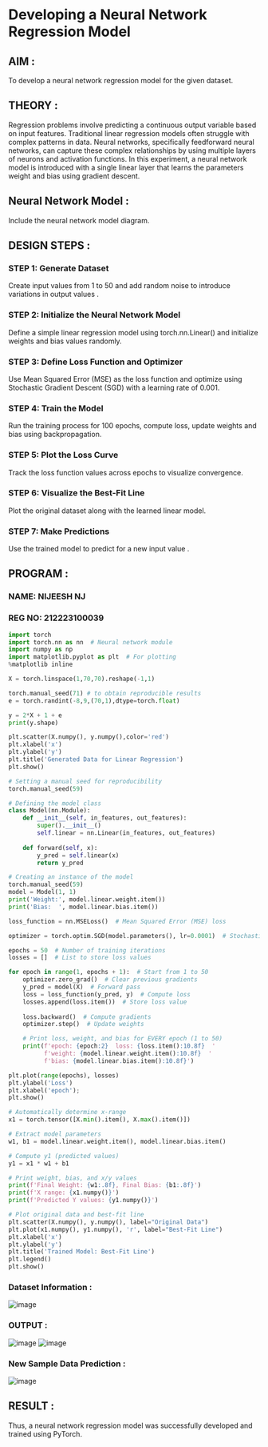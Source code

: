 # Developing a Neural Network Regression Model

## AIM :

To develop a neural network regression model for the given dataset.

## THEORY :

Regression problems involve predicting a continuous output variable based on input features. Traditional linear regression models often struggle with complex patterns in data. Neural networks, specifically feedforward neural networks, can capture these complex relationships by using multiple layers of neurons and activation functions. In this experiment, a neural network model is introduced with a single linear layer that learns the parameters weight and bias using gradient descent.

## Neural Network Model :

Include the neural network model diagram.

## DESIGN STEPS :

### STEP 1: Generate Dataset

Create input values  from 1 to 50 and add random noise to introduce variations in output values .

### STEP 2: Initialize the Neural Network Model

Define a simple linear regression model using torch.nn.Linear() and initialize weights and bias values randomly.

### STEP 3: Define Loss Function and Optimizer

Use Mean Squared Error (MSE) as the loss function and optimize using Stochastic Gradient Descent (SGD) with a learning rate of 0.001.

### STEP 4: Train the Model

Run the training process for 100 epochs, compute loss, update weights and bias using backpropagation.

### STEP 5: Plot the Loss Curve

Track the loss function values across epochs to visualize convergence.

### STEP 6: Visualize the Best-Fit Line

Plot the original dataset along with the learned linear model.

### STEP 7: Make Predictions

Use the trained model to predict  for a new input value .

## PROGRAM :

### NAME: NIJEESH NJ

### REG NO: 212223100039

```python
import torch
import torch.nn as nn  # Neural network module
import numpy as np
import matplotlib.pyplot as plt  # For plotting
%matplotlib inline

X = torch.linspace(1,70,70).reshape(-1,1)

torch.manual_seed(71) # to obtain reproducible results
e = torch.randint(-8,9,(70,1),dtype=torch.float)

y = 2*X + 1 + e
print(y.shape)

plt.scatter(X.numpy(), y.numpy(),color='red') 
plt.xlabel('x')
plt.ylabel('y')
plt.title('Generated Data for Linear Regression')
plt.show()

# Setting a manual seed for reproducibility
torch.manual_seed(59)

# Defining the model class
class Model(nn.Module):
    def __init__(self, in_features, out_features):
        super().__init__()
        self.linear = nn.Linear(in_features, out_features)
        
    def forward(self, x):
        y_pred = self.linear(x)
        return y_pred

# Creating an instance of the model
torch.manual_seed(59)
model = Model(1, 1)
print('Weight:', model.linear.weight.item())
print('Bias:  ', model.linear.bias.item())

loss_function = nn.MSELoss()  # Mean Squared Error (MSE) loss

optimizer = torch.optim.SGD(model.parameters(), lr=0.0001)  # Stochastic Gradient Descent

epochs = 50  # Number of training iterations
losses = []  # List to store loss values

for epoch in range(1, epochs + 1):  # Start from 1 to 50
    optimizer.zero_grad()  # Clear previous gradients
    y_pred = model(X)  # Forward pass
    loss = loss_function(y_pred, y)  # Compute loss
    losses.append(loss.item())  # Store loss value
    
    loss.backward()  # Compute gradients
    optimizer.step()  # Update weights

    # Print loss, weight, and bias for EVERY epoch (1 to 50)
    print(f'epoch: {epoch:2}  loss: {loss.item():10.8f}  '
          f'weight: {model.linear.weight.item():10.8f}  '
          f'bias: {model.linear.bias.item():10.8f}')

plt.plot(range(epochs), losses)
plt.ylabel('Loss')
plt.xlabel('epoch');
plt.show()

# Automatically determine x-range
x1 = torch.tensor([X.min().item(), X.max().item()])

# Extract model parameters
w1, b1 = model.linear.weight.item(), model.linear.bias.item()

# Compute y1 (predicted values)
y1 = x1 * w1 + b1

# Print weight, bias, and x/y values
print(f'Final Weight: {w1:.8f}, Final Bias: {b1:.8f}')
print(f'X range: {x1.numpy()}')
print(f'Predicted Y values: {y1.numpy()}')

# Plot original data and best-fit line
plt.scatter(X.numpy(), y.numpy(), label="Original Data")
plt.plot(x1.numpy(), y1.numpy(), 'r', label="Best-Fit Line")
plt.xlabel('x')
plt.ylabel('y')
plt.title('Trained Model: Best-Fit Line')
plt.legend()
plt.show()

```

### Dataset Information :
![image](https://github.com/user-attachments/assets/a11be88a-4515-41b7-871a-b37a76285932)

### OUTPUT :
![image](https://github.com/user-attachments/assets/41b0df42-c312-470a-978b-3c5d7e38bf02)
![image](https://github.com/user-attachments/assets/5db2d4de-5d8c-4174-95c8-bf5673090dc0)


### New Sample Data Prediction :
![image](https://github.com/user-attachments/assets/3692690c-4cc2-477f-b8b4-e78bb0ce6fbd)

## RESULT :
Thus, a neural network regression model was successfully developed and trained using PyTorch.
